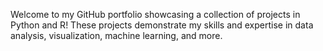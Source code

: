 Welcome to my GitHub portfolio showcasing a collection of projects in Python and R! These projects demonstrate my skills and expertise in data analysis, visualization, machine learning, and more. 


